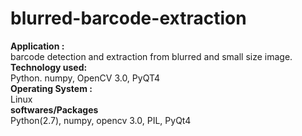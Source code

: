 # blurred-barcode-extraction <br>
<b>Application :</b> <br>
barcode detection and extraction from blurred and small size image.<br>
<b>Technology used:</b><br>
Python. numpy, OpenCV 3.0, PyQT4<br>
<b>Operating System : </b><br>
Linux<br>
<b>softwares/Packages</b><br>
Python(2.7), numpy, opencv 3.0, PIL, PyQt4

